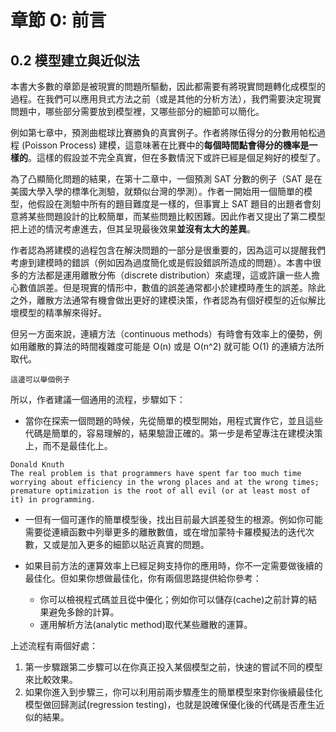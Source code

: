 # 章節 0: 前言

## 0.2 模型建立與近似法

本書大多數的章節是被現實的問題所驅動，因此都需要有將現實問題轉化成模型的過程。在我們可以應用貝式方法之前（或是其他的分析方法），我們需要決定現實問題中，哪些部分需要放到模型裡，又哪些部分的細節可以簡化。

例如第七章中，預測曲棍球比賽勝負的真實例子。作者將隊伍得分的分數用帕松過程 (Poisson Process) 建模，這意味著在比賽中的**每個時間點會得分的機率是一樣的**。這樣的假設並不完全真實，但在多數情況下或許已經是個足夠好的模型了。

為了凸顯簡化問題的結果，在第十二章中，一個預測 SAT 分數的例子（SAT 是在美國大學入學的標準化測驗，就類似台灣的學測）。作者一開始用一個簡單的模型，他假設在測驗中所有的題目難度是一樣的，但事實上 SAT 題目的出題者會刻意將某些問題設計的比較簡單，而某些問題比較困難。因此作者又提出了第二模型把上述的情況考慮進去，但其呈現最後效果**並沒有太大的差異**。

作者認為將建模的過程包含在解決問題的一部分是很重要的，因為這可以提醒我們考慮到建模時的錯誤（例如因為過度簡化或是假設錯誤所造成的問題）。本書中很多的方法都是運用離散分佈（discrete distribution）來處理，這或許讓一些人擔心數值誤差。但是現實的情形中，數值的誤差通常都小於建模時產生的誤差。除此之外，離散方法通常有機會做出更好的建模決策，作者認為有個好模型的近似解比壞模型的精準解來得好。

但另一方面來說，連續方法（continuous methods）有時會有效率上的優勢，例如用離散的算法的時間複雜度可能是 O(n) 或是 O(n^2) 就可能 O(1) 的連續方法所取代。

```
這邊可以舉個例子
```

所以，作者建議一個通用的流程，步驟如下：

- 當你在探索一個問題的時候，先從簡單的模型開始，用程式實作它，並且這些代碼是簡單的，容易理解的，結果驗證正確的。第一步是希望專注在建模決策上，而不是最佳化上。

```
Donald Knuth
The real problem is that programmers have spent far too much time worrying about efficiency in the wrong places and at the wrong times; premature optimization is the root of all evil (or at least most of it) in programming.
```

- 一但有一個可運作的簡單模型後，找出目前最大誤差發生的根源。例如你可能需要從連續函數中列舉更多的離散數值，或在增加蒙特卡羅模擬法的迭代次數，又或是加入更多的細節以貼近真實的問題。

- 如果目前方法的運算效率上已經足夠支持你的應用時，你不一定需要做後續的最佳化。但如果你想做最佳化，你有兩個思路提供給你參考：
  - 你可以檢視程式碼並且從中優化；例如你可以儲存(cache)之前計算的結果避免多餘的計算。
  - 運用解析方法(analytic method)取代某些離散的運算。

上述流程有兩個好處：

1. 第一步驟跟第二步驟可以在你真正投入某個模型之前，快速的嘗試不同的模型來比較效果。
2. 如果你進入到步驟三，你可以利用前兩步驟產生的簡單模型來對你後續最佳化模型做回歸測試(regression testing)，也就是說確保優化後的代碼是否產生近似的結果。

